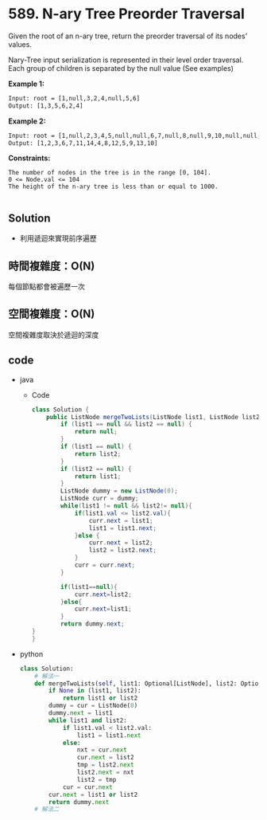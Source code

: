 # 589. N-ary Tree Preorder Traversal


Given the root of an n-ary tree, return the preorder traversal of its nodes' values.

Nary-Tree input serialization is represented in their level order traversal. Each group of children is separated by the null value (See examples)


**Example 1:**

```txt
Input: root = [1,null,3,2,4,null,5,6]
Output: [1,3,5,6,2,4]
```

**Example 2:**

```txt
Input: root = [1,null,2,3,4,5,null,null,6,7,null,8,null,9,10,null,null,11,null,12,null,13,null,null,14]
Output: [1,2,3,6,7,11,14,4,8,12,5,9,13,10]
```

**Constraints:**

```
The number of nodes in the tree is in the range [0, 104].
0 <= Node.val <= 104
The height of the n-ary tree is less than or equal to 1000.
 
```

## Solution

- 利用遞迴來實現前序遍歷

## 時間複雜度：O(N)
每個節點都會被遍歷一次

## 空間複雜度：O(N)
空間複雜度取決於遞迴的深度

## code

- java

  - Code

    ```java
    class Solution {
        public ListNode mergeTwoLists(ListNode list1, ListNode list2) {
            if (list1 == null && list2 == null) {
                return null;
            }
            if (list1 == null) {
                return list2;
            }
            if (list2 == null) {
                return list1;
            }
            ListNode dummy = new ListNode(0);
            ListNode curr = dummy;
            while(list1 != null && list2!= null){
                if(list1.val <= list2.val){
                    curr.next = list1;
                    list1 = list1.next;
                }else {
                    curr.next = list2;
                    list2 = list2.next;
                }
                curr = curr.next;
            }

            if(list1==null){
                curr.next=list2;
            }else{
                curr.next=list1;
            }
            return dummy.next;
    }
    }
    ```

- python

  ```py
  class Solution:
      # 解法一
      def mergeTwoLists(self, list1: Optional[ListNode], list2: Optional[ListNode]) -> Optional[ListNode]:
          if None in (list1, list2):
              return list1 or list2
          dummy = cur = ListNode(0)
          dummy.next = list1
          while list1 and list2:
              if list1.val < list2.val:
                  list1 = list1.next
              else:
                  nxt = cur.next
                  cur.next = list2
                  tmp = list2.next
                  list2.next = nxt
                  list2 = tmp
              cur = cur.next
          cur.next = list1 or list2
          return dummy.next
      # 解法二
  ```
